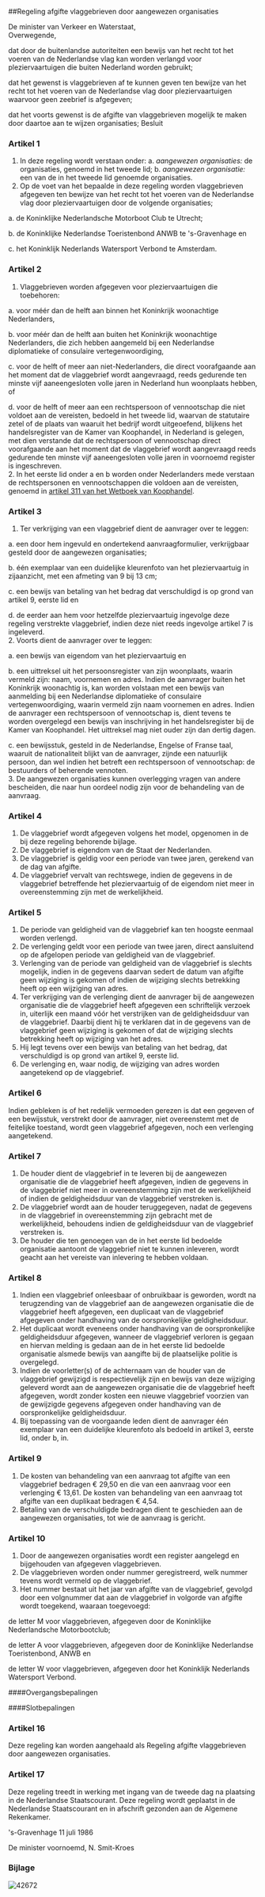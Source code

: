 <meta http-equiv='Content-Type' content='text/html; charset=utf-8' />

##Regeling afgifte vlaggebrieven door aangewezen organisaties

De minister van Verkeer en Waterstaat,  
Overwegende,

dat door de buitenlandse autoriteiten een bewijs van het recht tot het voeren van de Nederlandse vlag kan worden verlangd voor pleziervaartuigen die buiten Nederland worden gebruikt;  

dat het gewenst is vlaggebrieven af te kunnen geven ten bewijze van het recht tot het voeren van de Nederlandse vlag door pleziervaartuigen waarvoor geen zeebrief is afgegeven;  

dat het voorts gewenst is de afgifte van vlaggebrieven mogelijk te maken door daartoe aan te wijzen organisaties;     Besluit    

### Artikel  1  

1.  In deze regeling wordt verstaan onder: a. *aangewezen organisaties:*   de organisaties, genoemd in het tweede lid;  b. *aangewezen organisatie:*   een van de in het tweede lid genoemde organisaties.     
2.  Op de voet van het bepaalde in deze regeling worden vlaggebrieven afgegeven ten bewijze van het recht tot het voeren van de Nederlandse vlag door pleziervaartuigen door de volgende organisaties; 

a. de Koninklijke Nederlandsche Motorboot Club te Utrecht; 

b. de Koninklijke Nederlandse Toeristenbond ANWB te 's-Gravenhage en 

c. het Koninklijk Nederlands Watersport Verbond te Amsterdam.   

### Artikel  2  

1.  Vlaggebrieven worden afgegeven voor pleziervaartuigen die toebehoren: 

a. voor méér dan de helft aan binnen het Koninkrijk woonachtige Nederlanders, 

b. voor méér dan de helft aan buiten het Koninkrijk woonachtige Nederlanders, die zich hebben aangemeld bij een Nederlandse diplomatieke of consulaire vertegenwoordiging, 

c. voor de helft of meer aan niet-Nederlanders, die direct voorafgaande aan het moment dat de vlaggebrief wordt aangevraagd, reeds gedurende ten minste vijf aaneengesloten volle jaren in Nederland hun woonplaats hebben, of 

d. voor de helft of meer aan een rechtspersoon of vennootschap die niet voldoet aan de vereisten, bedoeld in het tweede lid, waarvan de statutaire zetel of de plaats van waaruit het bedrijf wordt uitgeoefend, blijkens het handelsregister van de Kamer van Koophandel, in Nederland is gelegen, met dien verstande dat de rechtspersoon of vennootschap direct voorafgaande aan het moment dat de vlaggebrief wordt aangevraagd reeds gedurende ten minste vijf aaneengesloten volle jaren in voornoemd register is ingeschreven.     
2.   In het eerste lid onder a en b worden onder Nederlanders mede verstaan de rechtspersonen en vennootschappen die voldoen aan de vereisten, genoemd in [artikel 311 van het Wetboek van Koophandel](../../../../../../../../wet/wetboek/van/koophandel/BWBR0001838/README.md).  

### Artikel  3  

1.  Ter verkrijging van een vlaggebrief dient de aanvrager over te leggen: 

a. een door hem ingevuld en ondertekend aanvraagformulier, verkrijgbaar gesteld door de aangewezen organisaties; 

b. één exemplaar van een duidelijke kleurenfoto van het pleziervaartuig in zijaanzicht, met een afmeting van 9 bij 13 cm; 

c. een bewijs van betaling van het bedrag dat verschuldigd is op grond van artikel 9, eerste lid en 

d. de eerder aan hem voor hetzelfde pleziervaartuig ingevolge deze regeling verstrekte vlaggebrief, indien deze niet reeds ingevolge artikel 7 is ingeleverd.    
2.  Voorts dient de aanvrager over te leggen: 

a. een bewijs van eigendom van het pleziervaartuig en 

b. een uittreksel uit het persoonsregister van zijn woonplaats, waarin vermeld zijn: naam, voornemen en adres. Indien de aanvrager buiten het Koninkrijk woonachtig is, kan worden volstaan met een bewijs van aanmelding bij een Nederlandse diplomatieke of consulaire vertegenwoordiging, waarin vermeld zijn naam voornemen en adres. Indien de aanvrager een rechtspersoon of vennootschap is, dient tevens te worden overgelegd een bewijs van inschrijving in het handelsregister bij de Kamer van Koophandel. Het uittreksel mag niet ouder zijn dan dertig dagen. 

c. een bewijsstuk, gesteld in de Nederlandse, Engelse of Franse taal, waaruit de nationaliteit blijkt van de aanvrager, zijnde een natuurlijk persoon, dan wel indien het betreft een rechtspersoon of vennootschap: de bestuurders of beherende vennoten.    
3.  De aangewezen organisaties kunnen overlegging vragen van andere bescheiden, die naar hun oordeel nodig zijn voor de behandeling van de aanvraag.  

### Artikel  4  

1.  De vlaggebrief wordt afgegeven volgens het model, opgenomen in de bij deze regeling behorende bijlage.   
2.  De vlaggebrief is eigendom van de Staat der Nederlanden.   
3.  De vlaggebrief is geldig voor een periode van twee jaren, gerekend van de dag van afgifte.   
4.  De vlaggebrief vervalt van rechtswege, indien de gegevens in de vlaggebrief betreffende het pleziervaartuig of de eigendom niet meer in overeenstemming zijn met de werkelijkheid.  

### Artikel  5  

1.  De periode van geldigheid van de vlaggebrief kan ten hoogste eenmaal worden verlengd.   
2.  De verlenging geldt voor een periode van twee jaren, direct aansluitend op de afgelopen periode van geldigheid van de vlaggebrief.   
3.  Verlenging van de periode van geldigheid van de vlaggebrief is slechts mogelijk, indien in de gegevens daarvan sedert de datum van afgifte geen wijziging is gekomen of indien de wijziging slechts betrekking heeft op een wijziging van adres.   
4.  Ter verkrijging van de verlenging dient de aanvrager bij de aangewezen organisatie die de vlaggebrief heeft afgegeven een schriftelijk verzoek in, uiterlijk een maand vóór het verstrijken van de geldigheidsduur van de vlaggebrief. Daarbij dient hij te verklaren dat in de gegevens van de vlaggebrief geen wijziging is gekomen of dat de wijziging slechts betrekking heeft op wijziging van het adres.   
5.  Hij legt tevens over een bewijs van betaling van het bedrag, dat verschuldigd is op grond van artikel 9, eerste lid.   
6.  De verlenging en, waar nodig, de wijziging van adres worden aangetekend op de vlaggebrief.  

### Artikel  6  

Indien gebleken is of het redelijk vermoeden gerezen is dat een gegeven of een bewijsstuk, verstrekt door de aanvrager, niet overeenstemt met de feitelijke toestand, wordt geen vlaggebrief afgegeven, noch een verlenging aangetekend. 

### Artikel  7  

1.  De houder dient de vlaggebrief in te leveren bij de aangewezen organisatie die de vlaggebrief heeft afgegeven, indien de gegevens in de vlaggebrief niet meer in overeenstemming zijn met de werkelijkheid of indien de geldigheidsduur van de vlaggebrief verstreken is.   
2.  De vlaggebrief wordt aan de houder teruggegeven, nadat de gegevens in de vlaggebrief in overeenstemming zijn gebracht met de werkelijkheid, behoudens indien de geldigheidsduur van de vlaggebrief verstreken is.   
3.  De houder die ten genoegen van de in het eerste lid bedoelde organisatie aantoont de vlaggebrief niet te kunnen inleveren, wordt geacht aan het vereiste van inlevering te hebben voldaan.  

### Artikel  8  

1.  Indien een vlaggebrief onleesbaar of onbruikbaar is geworden, wordt na terugzending van de vlaggebrief aan de aangewezen organisatie die de vlaggebrief heeft afgegeven, een duplicaat van de vlaggebrief afgegeven onder handhaving van de oorspronkelijke geldigheidsduur.   
2.  Het duplicaat wordt eveneens onder handhaving van de oorspronkelijke geldigheidsduur afgegeven, wanneer de vlaggebrief verloren is gegaan en hiervan melding is gedaan aan de in het eerste lid bedoelde organisatie alsmede bewijs van aangifte bij de plaatselijke politie is overgelegd.   
3.  Indien de voorletter(s) of de achternaam van de houder van de vlaggebrief gewijzigd is respectievelijk zijn en bewijs van deze wijziging geleverd wordt aan de aangewezen organisatie die de vlaggebrief heeft afgegeven, wordt zonder kosten een nieuwe vlaggebrief voorzien van de gewijzigde gegevens afgegeven onder handhaving van de oorspronkelijke geldigheidsduur.   
4.  Bij toepassing van de voorgaande leden dient de aanvrager één exemplaar van een duidelijke kleurenfoto als bedoeld in artikel 3, eerste lid, onder b, in.  

### Artikel  9  

1.  De kosten van behandeling van een aanvraag tot afgifte van een vlaggebrief bedragen € 29,50 en die van een aanvraag voor een verlenging € 13,61. De kosten van behandeling van een aanvraag tot afgifte van een duplikaat bedragen € 4,54.   
2.  Betaling van de verschuldigde bedragen dient te geschieden aan de aangewezen organisaties, tot wie de aanvraag is gericht.  

### Artikel  10  

1.  Door de aangewezen organisaties wordt een register aangelegd en bijgehouden van afgegeven vlaggebrieven.   
2.  De vlaggebrieven worden onder nummer geregistreerd, welk nummer tevens wordt vermeld op de vlaggebrief.   
3.  Het nummer bestaat uit het jaar van afgifte van de vlaggebrief, gevolgd door een volgnummer dat aan de vlaggebrief in volgorde van afgifte wordt toegekend, waaraan toegevoegd: 

de letter M voor vlaggebrieven, afgegeven door de Koninklijke Nederlandsche Motorbootclub;  

de letter A voor vlaggebrieven, afgegeven door de Koninklijke Nederlandse Toeristenbond, ANWB en  

de letter W voor vlaggebrieven, afgegeven door het Koninklijk Nederlands Watersport Verbond.    

####Overgangsbepalingen

####Slotbepalingen

### Artikel  16  

Deze regeling kan worden aangehaald als Regeling afgifte vlaggebrieven door aangewezen organisaties. 

### Artikel  17  

Deze regeling treedt in werking met ingang van de tweede dag na plaatsing in de Nederlandse Staatscourant. Deze regeling wordt geplaatst in de Nederlandse Staatscourant en in afschrift gezonden aan de Algemene Rekenkamer. 

's-Gravenhage 
11 juli 1986    

De 
minister voornoemd, 
N. Smit-Kroes     

### Bijlage  

![42672](http://wetten.overheid.nl/Illustration/42672)

